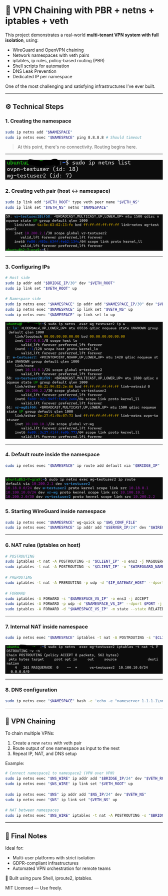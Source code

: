 
# 🧠 VPN Chaining with PBR + netns + iptables + veth

This project demonstrates a real-world **multi-tenant VPN system with full isolation**, using:

- WireGuard and OpenVPN chaining
- Network namespaces with veth pairs
- iptables, ip rules, policy-based routing (PBR)
- Shell scripts for automation
- DNS Leak Prevention
- Dedicated IP per namespace

One of the most challenging and satisfying infrastructures I’ve ever built.

---

## ⚙️ Technical Steps

### 1. Creating the namespace
```bash
sudo ip netns add "$NAMESPACE"
sudo ip netns exec "$NAMESPACE" ping 8.8.8.8 # Should timeout
```
> At this point, there's no connectivity. Routing begins here.

---
![VPN Chaining Diagram](images/netns-list.png)


### 2. Creating veth pair (host ↔ namespace)
```bash
sudo ip link add "$VETH_ROOT" type veth peer name "$VETH_NS"
sudo ip link set "$VETH_NS" netns "$NAMESPACE"
```
![VPN Chaining Diagram](images/host--ip-a.png)

---

### 3. Configuring IPs
```bash
# Host side
sudo ip addr add "$BRIDGE_IP/30" dev "$VETH_ROOT"
sudo ip link set "$VETH_ROOT" up

# Namespace side
sudo ip netns exec "$NAMESPACE" ip addr add "$NAMESPACE_IP/30" dev "$VETH_NS"
sudo ip netns exec "$NAMESPACE" ip link set "$VETH_NS" up
sudo ip netns exec "$NAMESPACE" ip link set lo up
```
![VPN Chaining Diagram](images/netns-exec.png)

---

### 4. Default route inside the namespace
```bash
sudo ip netns exec "$NAMESPACE" ip route add default via "$BRIDGE_IP"
```

![VPN Chaining Diagram](images/netns-ip-route.png)
---

### 5. Starting WireGuard inside namespace
```bash
sudo ip netns exec "$NAMESPACE" wg-quick up "$WG_CONF_FILE"
sudo ip netns exec "$NAMESPACE" ip addr add "$SERVER_IP/24" dev "$WIREGUARD_NAME"
```

---

### 6. NAT rules (iptables on host)
```bash
# POSTROUTING
sudo iptables -t nat -A POSTROUTING -s "$CLIENT_IP" -o ens3 -j MASQUERADE
sudo iptables -t nat -A POSTROUTING -s "$CLIENT_IP" -o "$WIREGUARD_NAME" -j MASQUERADE

# PREROUTING
sudo iptables -t nat -A PREROUTING -p udp -d "$IP_GATEWAY_HOST" --dport "$PORT" -j DNAT --to-destination $NAMESPACE_VS_IP:$PORT

# FORWARD
sudo iptables -A FORWARD -s "$NAMESPACE_VS_IP" -o ens3 -j ACCEPT
sudo iptables -A FORWARD -p udp -d "$NAMESPACE_VS_IP" --dport $PORT -j ACCEPT
sudo iptables -A FORWARD -d "$NAMESPACE_VS_IP" -m state --state RELATED,ESTABLISHED -j ACCEPT
```

---

### 7. Internal NAT inside namespace
```bash
sudo ip netns exec "$NAMESPACE" iptables -t nat -A POSTROUTING -s "$CLIENT_IP" -o "$VETH_NS" -j MASQUERADE
```
![VPN Chaining Diagram](images/postrouting.png)

---

### 8. DNS configuration
```bash
sudo ip netns exec "$NAMESPACE" bash -c 'echo -e "nameserver 1.1.1.1\nnameserver 8.8.8.8" > /etc/resolv.conf'
```

---

## 🔗 VPN Chaining

To chain multiple VPNs:

1. Create a new `netns` with veth pair
2. Route output of one namespace as input to the next
3. Repeat IP, NAT, and DNS setup

Example:
```bash
# Connect namespace1 to namespace2 (VPN over VPN)
sudo ip netns exec "$NS_WIRE" ip addr add "$BRIDGE_IP/24" dev "$VETH_ROOT"
sudo ip netns exec "$NS_WIRE" ip link set "$VETH_ROOT" up

sudo ip netns exec "$NS" ip addr add "$NS_IP/24" dev "$VETH_NS"
sudo ip netns exec "$NS" ip link set "$VETH_NS" up

# NAT between namespaces
sudo ip netns exec "$NS_WIRE" iptables -t nat -A POSTROUTING -s "$BRIDGE_IP/24" -o "$VS_WIRE" -j MASQUERADE
```

---

## 📌 Final Notes

Ideal for:
- Multi-user platforms with strict isolation
- GDPR-compliant infrastructures
- Automated VPN orchestration for remote teams

📜 Built using pure Shell, iproute2, iptables.

MIT Licensed — Use freely.
